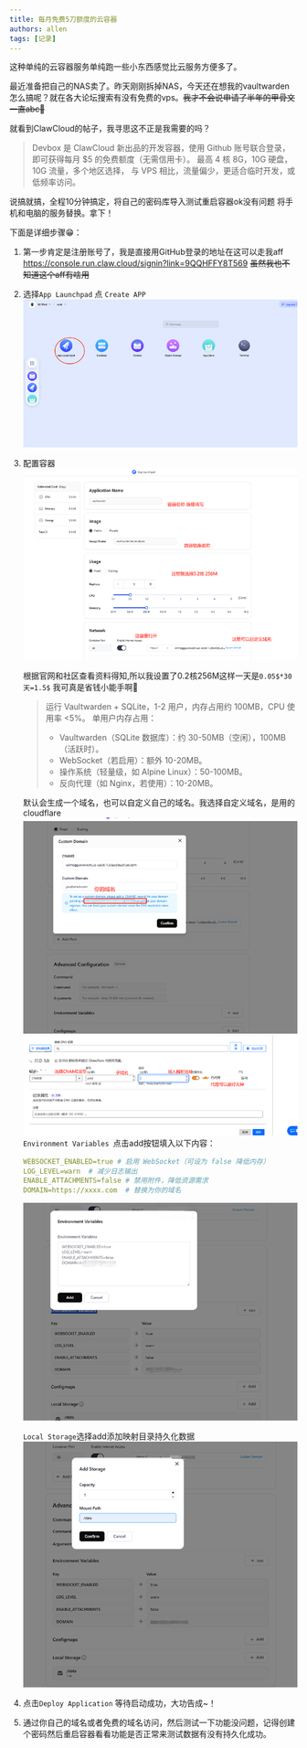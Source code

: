 ```yaml
---
title: 每月免费5刀额度的云容器
authors: allen
tags: [记录]
---
```


这种单纯的云容器服务单纯跑一些小东西感觉比云服务方便多了。

<!-- truncate -->

最近准备把自己的NAS卖了。昨天刚刚拆掉NAS，今天还在想我的vaultwarden怎么搞呢？就在各大论坛搜索有没有免费的vps。<del>我才不会说申请了半年的甲骨文一直abc🤣</del>

就看到ClawCloud的帖子，我寻思这不正是我需要的吗？

> Devbox 是 ClawCloud 新出品的开发容器，使用 Github 账号联合登录，即可获得每月 $5 的免费额度（无需信用卡）。
> 最高 4 核 8G，10G 硬盘，10G 流量，多个地区选择，
> 与 VPS 相比，流量偏少，更适合临时开发，或低频率访问。

说搞就搞，全程10分钟搞定，将自己的密码库导入测试重启容器ok没有问题 将手机和电脑的服务替换。拿下！

下面是详细步骤😁：

1. 第一步肯定是注册账号了，我是直接用GitHub登录的地址在这可以走我aff https://console.run.claw.cloud/signin?link=9QQHFFY8T569 <del>虽然我也不知道这个aff有啥用</del>

2. 选择`App Launchpad` 点 `Create APP`
   ![选择app](选择app.png)

3. 配置容器
   ![容器配置|](容器配置.png)

   根据官网和社区查看资料得知,所以我设置了0.2核256M这样一天是`0.05$*30天=1.5$` 我可真是省钱小能手啊🤣

   > 运行 Vaultwarden + SQLite，1-2 用户，内存占用约 100MB，CPU 使用率 \<5%。
   > 单用户内存占用：
   >   * Vaultwarden（SQLite 数据库）：约 30-50MB（空闲），100MB（活跃时）。
   >   * WebSocket（若启用）：额外 10-20MB。
   >   * 操作系统（轻量级，如 Alpine Linux）：50-100MB。
   >   * 反向代理（如 Nginx，若使用）：10-20MB。

   默认会生成一个域名，也可以自定义自己的域名。我选择自定义域名，是用的cloudflare
   ![配置域名](配置域名.png)
   ![配置解析](配置解析.png)
   `Environment Variables `点击add按钮填入以下内容：

   ```yaml
   WEBSOCKET_ENABLED=true # 启用 WebSocket（可设为 false 降低内存）
   LOG_LEVEL=warn  # 减少日志输出
   ENABLE_ATTACHMENTS=false # 禁用附件，降低资源需求
   DOMAIN=https://xxxx.com  # 替换为你的域名
   ```
   ![配置环境变量](配置环境变量.png)

   `Local Storage`选择add添加映射目录持久化数据
   ![配置磁盘](配置磁盘.png)

4. 点击`Deploy Application` 等待启动成功，大功告成~！
5. 通过你自己的域名或者免费的域名访问，然后测试一下功能没问题，记得创建个密码然后重启容器看看功能是否正常来测试数据有没有持久化成功。

